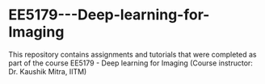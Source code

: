 # EE5179---Deep-learning-for-Imaging

This repository contains assignments and tutorials that were completed as part of the course EE5179 - Deep learning for Imaging (Course instructor: Dr. Kaushik Mitra, IITM)

